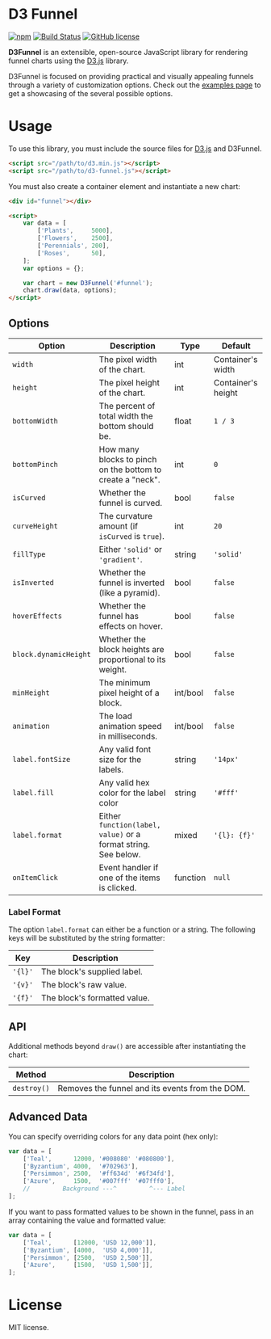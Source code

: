 # D3 Funnel

[![npm](https://img.shields.io/npm/v/d3-funnel.svg?style=flat-square)](https://www.npmjs.com/package/d3-funnel)
[![Build Status](https://img.shields.io/travis/jakezatecky/d3-funnel/master.svg?style=flat-square)](https://travis-ci.org/jakezatecky/d3-funnel)
[![GitHub license](https://img.shields.io/badge/license-MIT-blue.svg?style=flat-square)](https://raw.githubusercontent.com/jakezatecky/d3-funnel/master/LICENSE.txt)

**D3Funnel** is an extensible, open-source JavaScript library for rendering
funnel charts using the [D3.js][d3] library.

D3Funnel is focused on providing practical and visually appealing funnels
through a variety of customization options. Check out the [examples page][examples]
to get a showcasing of the several possible options.

# Usage

To use this library, you must include the source files for [D3.js][d3] and
D3Funnel.

``` html
<script src="/path/to/d3.min.js"></script>
<script src="/path/to/d3-funnel.js"></script>
```

You must also create a container element and instantiate a new chart:

``` html
<div id="funnel"></div>

<script>
    var data = [
        ['Plants',     5000],
        ['Flowers',    2500],
        ['Perennials', 200],
        ['Roses',      50],
    ];
    var options = {};

    var chart = new D3Funnel('#funnel');
    chart.draw(data, options);
</script>
```

## Options

| Option                | Description                                                                 | Type     | Default            |
| --------------------- | --------------------------------------------------------------------------- | -------- | ------------------ |
| `width`               | The pixel width of the chart.                                               | int      | Container's width  |
| `height`              | The pixel height of the chart.                                              | int      | Container's height |
| `bottomWidth`         | The percent of total width the bottom should be.                            | float    | `1 / 3`            |
| `bottomPinch`         | How many blocks to pinch on the bottom to create a "neck".                  | int      | `0`                |
| `isCurved`            | Whether the funnel is curved.                                               | bool     | `false`            |
| `curveHeight`         | The curvature amount (if `isCurved` is `true`).                             | int      | `20`               |
| `fillType`            | Either `'solid'` or `'gradient'`.                                           | string   | `'solid'`          |
| `isInverted`          | Whether the funnel is inverted (like a pyramid).                            | bool     | `false`            |
| `hoverEffects`        | Whether the funnel has effects on hover.                                    | bool     | `false`            |
| `block.dynamicHeight` | Whether the block heights are proportional to its weight.                   | bool     | `false`            |
| `minHeight`           | The minimum pixel height of a block.                                        | int/bool | `false`            |
| `animation`           | The load animation speed in milliseconds.                                   | int/bool | `false`            |
| `label.fontSize`      | Any valid font size for the labels.                                         | string   | `'14px'`           |
| `label.fill`          | Any valid hex color for the label color                                     | string   | `'#fff'`           |
| `label.format`        | Either `function(label, value)` or a format string. See below.              | mixed    | `'{l}: {f}'`       |
| `onItemClick`         | Event handler if one of the items is clicked.                               | function | `null`             |

### Label Format

The option `label.format` can either be a function or a string. The following
keys will be substituted by the string formatter:

| Key     | Description                  |
| ------- | ---------------------------- |
| `'{l}'` | The block's supplied label.  |
| `'{v}'` | The block's raw value.       |
| `'{f}'` | The block's formatted value. |

## API

Additional methods beyond `draw()` are accessible after instantiating the chart:

| Method           | Description                                                                 |
| ---------------- | --------------------------------------------------------------------------- |
| `destroy()`      | Removes the funnel and its events from the DOM.                             |

## Advanced Data

You can specify overriding colors for any data point (hex only):

``` javascript
var data = [
    ['Teal',      12000, '#008080' '#080800'],
    ['Byzantium', 4000,  '#702963'],
    ['Persimmon', 2500,  '#ff634d' '#6f34fd'],
    ['Azure',     1500,  '#007fff' '#07fff0'],
    //         Background ---^         ^--- Label
];
```

If you want to pass formatted values to be shown in the funnel, pass in an array
containing the value and formatted value:

``` javascript
var data = [
    ['Teal',      [12000, 'USD 12,000']],
    ['Byzantium', [4000,  'USD 4,000']],
    ['Persimmon', [2500,  'USD 2,500']],
    ['Azure',     [1500,  'USD 1,500']],
];
```

# License

MIT license.

[d3]: http://d3js.org/
[examples]: http://jakezatecky.github.io/d3-funnel/
